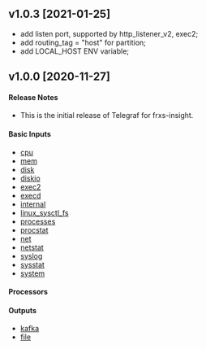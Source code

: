 ## v1.0.3 [2021-01-25]
- add listen port, supported by http_listener_v2, exec2;
- add routing_tag = "host" for partition;
- add LOCAL_HOST ENV variable;
## v1.0.0 [2020-11-27]

#### Release Notes
- This is the initial release of Telegraf for frxs-insight.

#### Basic Inputs

- [cpu]()
- [mem]()
- [disk]() 
- [diskio]()
- [exec2]()
- [execd]()
- [internal]()
- [linux_sysctl_fs]()
- [processes]()
- [procstat]()
- [net]()
- [netstat]()
- [syslog]()
- [sysstat]()
- [system]()
#### Processors

#### Outputs
- [kafka]()
- [file]()